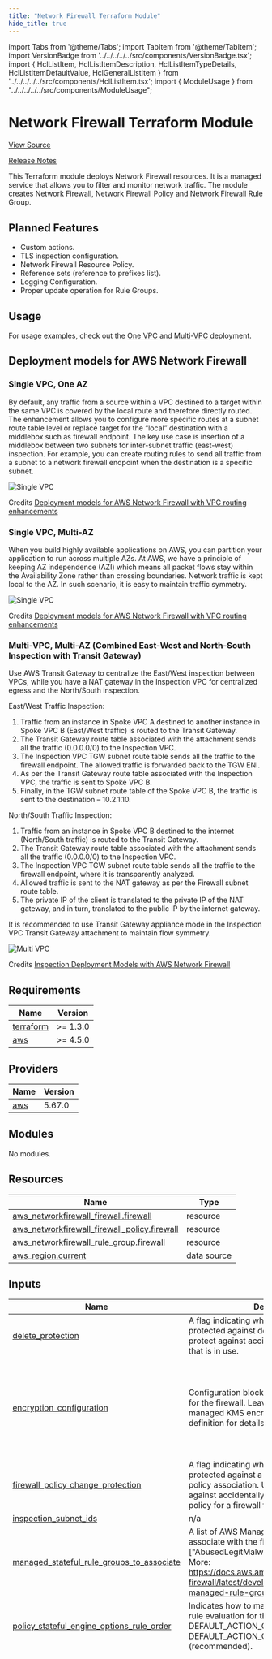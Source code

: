 ```yaml
---
title: "Network Firewall Terraform Module"
hide_title: true
---
```


import Tabs from '@theme/Tabs';
import TabItem from '@theme/TabItem';
import VersionBadge from '../../../../../src/components/VersionBadge.tsx';
import { HclListItem, HclListItemDescription, HclListItemTypeDetails, HclListItemDefaultValue, HclGeneralListItem } from '../../../../../src/components/HclListItem.tsx';
import { ModuleUsage } from "../../../../../src/components/ModuleUsage";

<VersionBadge repoTitle="VPC Modules" version="0.26.24" />

# Network Firewall Terraform Module

<a href="https://github.com/gruntwork-io/terraform-aws-vpc/tree/v0.26.24/modules/network-firewall" className="link-button" title="View the source code for this module in GitHub.">View Source</a>

<a href="https://github.com/gruntwork-io/terraform-aws-vpc/releases?q=network-firewall" className="link-button" title="Release notes for only versions which impacted this module.">Release Notes</a>

This Terraform module deploys Network Firewall resources. It is a managed service that allows you to filter and monitor network traffic.
The module creates Network Firewall, Network Firewall Policy and Network Firewall Rule Group.

## Planned Features

*   Custom actions.
*   TLS inspection configuration.
*   Network Firewall Resource Policy.
*   Reference sets (reference to prefixes list).
*   Logging Configuration.
*   Proper update operation for Rule Groups.

## Usage

For usage examples, check out the [One VPC](https://github.com/gruntwork-io/terraform-aws-vpc/tree/v0.26.24/examples/vpc-app-with-network-firewall/) and [Multi-VPC](https://github.com/gruntwork-io/terraform-aws-vpc/tree/v0.26.24/examples/vpc-app-with-network-firewall-and-transit-gateway/) deployment.

## Deployment models for AWS Network Firewall

### Single VPC, One AZ

By default, any traffic from a source within a VPC destined to a target within the same VPC is covered by the local route and therefore directly routed. The enhancement allows you to configure more specific routes at a subnet route table level or replace target for the “local” destination with a middlebox such as firewall endpoint. The key use case is insertion of a middlebox between two subnets for inter-subnet traffic (east-west) inspection. For example, you can create routing rules to send all traffic from a subnet to a network firewall endpoint when the destination is a specific subnet.

![Single VPC](https://d2908q01vomqb2.cloudfront.net/5b384ce32d8cdef02bc3a139d4cac0a22bb029e8/2021/09/10/anfw-deploymentmodels-withRoutingEnhancements-figure1.png)

Credits [Deployment models for AWS Network Firewall with VPC routing enhancements](https://aws.amazon.com/blogs/networking-and-content-delivery/deployment-models-for-aws-network-firewall-with-vpc-routing-enhancements/)

### Single VPC, Multi-AZ

When you build highly available applications on AWS, you can partition your application to run across multiple AZs. At AWS, we have a principle of keeping AZ independence (AZI) which means all packet flows stay within the Availability Zone rather than crossing boundaries. Network traffic is kept local to the AZ. In such scenario, it is easy to maintain traffic symmetry.

![Single VPC](https://d2908q01vomqb2.cloudfront.net/5b384ce32d8cdef02bc3a139d4cac0a22bb029e8/2021/09/10/anfw-deploymentmodels-withRoutingEnhancements-figure2.png)

Credits [Deployment models for AWS Network Firewall with VPC routing enhancements](https://aws.amazon.com/blogs/networking-and-content-delivery/deployment-models-for-aws-network-firewall-with-vpc-routing-enhancements/)

### Multi-VPC, Multi-AZ (Combined East-West and North-South Inspection with Transit Gateway)

Use AWS Transit Gateway to centralize the East/West inspection between VPCs, while you have a NAT gateway in the
Inspection VPC for centralized egress and the North/South inspection.

East/West Traffic Inspection:

1.  Traffic from an instance in Spoke VPC A destined to another instance in Spoke VPC B (East/West traffic) is routed to the Transit Gateway.
2.  The Transit Gateway route table associated with the attachment sends all the traffic (0.0.0.0/0) to the Inspection VPC.
3.  The Inspection VPC TGW subnet route table sends all the traffic to the firewall endpoint. The allowed traffic is forwarded back to the TGW ENI.
4.  As per the Transit Gateway route table associated with the Inspection VPC, the traffic is sent to Spoke VPC B.
5.  Finally, in the TGW subnet route table of the Spoke VPC B, the traffic is sent to the destination – 10.2.1.10.

North/South Traffic Inspection:

1.  Traffic from an instance in Spoke VPC B destined to the internet (North/South traffic) is routed to the Transit Gateway.
2.  The Transit Gateway route table associated with the attachment sends all the traffic (0.0.0.0/0) to the Inspection VPC.
3.  The Inspection VPC TGW subnet route table sends all the traffic to the firewall endpoint, where it is transparently analyzed.
4.  Allowed traffic is sent to the NAT gateway as per the Firewall subnet route table.
5.  The private IP of the client is translated to the private IP of the NAT gateway, and in turn, translated to the public IP by the internet gateway.

It is recommended to use Transit Gateway appliance mode in the Inspection VPC Transit Gateway attachment to maintain flow symmetry.

![Multi VPC](/img/reference/modules/terraform-aws-vpc/network-firewall/network-firewall-tgw.png)

Credits [Inspection Deployment Models with AWS Network Firewall](https://d1.awsstatic.com/architecture-diagrams/ArchitectureDiagrams/inspection-deployment-models-with-AWS-network-firewall-ra.pdf)

## Requirements

| Name | Version |
|------|---------|
| <a name="requirement_terraform"></a> [terraform](#requirement_terraform) | >= 1.3.0 |
| <a name="requirement_aws"></a> [aws](#requirement_aws) | >= 4.5.0 |

## Providers

| Name | Version |
|------|---------|
| <a name="provider_aws"></a> [aws](#provider_aws) | 5.67.0 |

## Modules

No modules.

## Resources

| Name | Type |
|------|------|
| [aws_networkfirewall_firewall.firewall](https://registry.terraform.io/providers/hashicorp/aws/latest/docs/resources/networkfirewall_firewall) | resource |
| [aws_networkfirewall_firewall_policy.firewall](https://registry.terraform.io/providers/hashicorp/aws/latest/docs/resources/networkfirewall_firewall_policy) | resource |
| [aws_networkfirewall_rule_group.firewall](https://registry.terraform.io/providers/hashicorp/aws/latest/docs/resources/networkfirewall_rule_group) | resource |
| [aws_region.current](https://registry.terraform.io/providers/hashicorp/aws/latest/docs/data-sources/region) | data source |

## Inputs

| Name | Description | Type | Default | Required |
|------|-------------|------|---------|:--------:|
| <a name="input_delete_protection"></a> [delete_protection](#input_delete_protection) | A flag indicating whether the firewall is protected against deletion. Use this setting to protect against accidentally deleting a firewall that is in use. | `bool` | `false` | no |
| <a name="input_encryption_configuration"></a> [encryption_configuration](#input_encryption_configuration) | Configuration block with encryption options for the firewall. Leave blank to use AWS managed KMS encryption. See variable definition for details. | `list(object({<br/>    # The ID of the customer managed key. If you're using a key managed by another account, then specify the key ARN.<br/>    # You can use any of the key identifiers that KMS supports, unless you're using a key that's managed by another account.<br/>    key_id = optional(string)<br/><br/>    # The type of AWS KMS key to use for encryption of your Network Firewall resources.<br/>    # Valid values: CUSTOMER_KMS, AWS_OWNED_KMS_KEY.<br/>    type = string<br/>  }))` | `[]` | no |
| <a name="input_firewall_policy_change_protection"></a> [firewall_policy_change_protection](#input_firewall_policy_change_protection) | A flag indicating whether the firewall is protected against a change to the firewall policy association. Use this setting to protect against accidentally modifying the firewall policy for a firewall that is in use. | `bool` | `false` | no |
| <a name="input_inspection_subnet_ids"></a> [inspection_subnet_ids](#input_inspection_subnet_ids) | n/a | `list(string)` | n/a | yes |
| <a name="input_managed_stateful_rule_groups_to_associate"></a> [managed_stateful_rule_groups_to_associate](#input_managed_stateful_rule_groups_to_associate) | A list of AWS Managed Rule Groups names to associate with the firewall policy. Example: \["AbusedLegitMalwareDomainsActionOrder"]. More: https://docs.aws.amazon.com/network-firewall/latest/developerguide/aws-managed-rule-groups-list.html | `list(string)` | `[]` | no |
| <a name="input_policy_stateful_engine_options_rule_order"></a> [policy_stateful_engine_options_rule_order](#input_policy_stateful_engine_options_rule_order) | Indicates how to manage the order of stateful rule evaluation for the policy. Default value: DEFAULT_ACTION_ORDER. Valid values: DEFAULT_ACTION_ORDER, STRICT_ORDER (recommended). | `string` | `"DEFAULT_ACTION_ORDER"` | no |
| <a name="input_rule_group_config"></a> [rule_group_config](#input_rule_group_config) | A map of rule group configurations to associate with the firewall policy. See variable definition for details | `map(object({<br/>    # Description of the rule group.<br/>    description = optional(string)<br/><br/>    # Type of the rule group.<br/>    # Valid values: STATEFUL or STATELESS.<br/>    type = string<br/><br/>    # Capacity units consumed by rule groups. Max: 30000.<br/>    # When 30000 is set, one firewall policy fits one rule group.<br/>    # When 5000 is set, one firewall policy fits six rule groups.<br/>    # More: https://docs.aws.amazon.com/network-firewall/latest/developerguide/firewall-policy-settings.html#firewall-policy-capacity<br/>    capacity = number<br/><br/>    # The stateful rule group rules specifications in Suricata file format, with one rule per line.<br/>    # Use this to import your existing Suricata compatible rule groups.<br/>    # Required unless rule_group is specified.<br/>    # Example: "example.rules"<br/>    rules = optional(string)<br/><br/>    # Defines rule groups.<br/>    rule_group = optional(object({<br/><br/>      # Defines additional settings available to use in the rules defined in the rule group.<br/>      # Valid only for STATEFUL rule groups.<br/>      rule_variables = optional(object({<br/><br/>        # Defines IP address information.<br/>        # Map key is a unique alphanumeric string to identify the ip_set.<br/>        # Map value is a set of IP addresses and address ranges, in CIDR notation.<br/>        ip_sets = optional(map(list(string)), {})<br/><br/>        # Defines port range information.<br/>        # Map key is an unique alphanumeric string to identify the port_set.<br/>        # Map value is a set of port ranges.<br/>        port_sets = optional(map(list(string)), {})<br/>      }))<br/><br/>      # Defines STATEFUL rule options for the rule group.<br/>      # Valid values: "DEFAULT_ACTION_ORDER", "STRICT_ORDER". Recommended value: "STRICT_ORDER".<br/>      # If STRICT_ORDER is specified, this rule group can only be referenced in firewall policies<br/>      # that also utilize STRICT_ORDER for the stateful engine. STRICT_ORDER can only be specified<br/>      # when using a rules_source of rules_string or stateful_rule.<br/>      # More: https://docs.aws.amazon.com/network-firewall/latest/developerguide/suricata-rule-evaluation-order.html<br/>      stateful_rule_options = optional(object({ rule_order = string }))<br/><br/>      # Defines the stateful or stateless rules for the rule group.<br/>      # Valid values: "rules_source_list", "stateful_rule" or "stateless_rules_and_custom_actions".<br/>      # Only one of valid values must be specified.<br/>      rules_source = object({<br/><br/>        # The fully qualified name of a local file or file in an S3 bucket that contains Suricata compatible intrusion<br/>        # preventions system (IPS) rules or the Suricata rules as a string. These rules contain stateful<br/>        # inspection criteria and the action to take for traffic that matches the criteria.<br/>        rules_string = optional(string)<br/><br/>        # Defines stateful inspection criteria for a domain list rule group.<br/>        rules_source_list = optional(object({<br/>          # Defines the type of domain list rule group.<br/>          # Valid values: "ALLOWLIST", "DENYLIST".<br/>          generated_rules_type = string<br/><br/>          # Defines the types of domain specifications that are provided in the targets argument.<br/>          # Valid values: "HTTP_HOST", "TLS_SNI".<br/>          target_types = list(string)<br/><br/>          # Defines the domains that you want to inspect for in your traffic flows.<br/>          targets = list(string)<br/>        }))<br/><br/>        # Defines stateful inspection criteria for 5-tuple rules to be used together in a rule group.<br/>        stateful_rule = optional(object({<br/><br/>          # Action to take with packets in a traffic flow when the flow matches the stateful rule criteria.<br/>          # For all actions, AWS Network Firewall performs the specified action and discontinues stateful inspection of the traffic flow.<br/>          # Valid values: "ALERT", "DROP", "PASS".<br/>          action = string<br/><br/>          # Stateful 5-tuple inspection criteria for the rule, used to inspect traffic flows.<br/>          # The destination IP address or address range to inspect for, in CIDR notation. To match with any address, specify ANY.<br/>          # The destination port to inspect for. To match with any address, specify ANY.<br/>          # The direction of traffic flow to inspect. Valid values: ANY or FORWARD.<br/>          # The protocol to inspect. Valid values: IP, TCP, UDP, ICMP, HTTP, FTP, TLS, SMB, DNS, DCERPC, SSH, SMTP, IMAP, MSN, KRB5, IKEV2, TFTP, NTP, DHCP.<br/>          # The source IP address or address range for, in CIDR notation. To match with any address, specify ANY.<br/>          # The source port to inspect for. To match with any address, specify ANY.<br/>          destination      = string<br/>          destination_port = string<br/>          direction        = string<br/>          protocol         = string<br/>          source           = string<br/>          source_port      = string<br/><br/>          # Define additional settings for a stateful rule.<br/>          # Map key is a keyword defined by open source detection systems like Snort or Suricata for stateful rule inspection.<br/>          # Snort General Rule Options: http://manual-snort-org.s3-website-us-east-1.amazonaws.com/node31.html<br/>          # Suricata Rule Options: https://docs.suricata.io/en/suricata-5.0.1/rules/intro.html#rule-options<br/>          # Map value is a set of strings for additional settings to use in stateful rule inspection.<br/>          # Example: {"sid" = ["1"]}<br/>          rule_options = map(list(string))<br/>        }))<br/><br/>        # Defines stateless inspection criteria for a stateless rule group.<br/>        stateless_rules_and_custom_actions = optional(object({<br/>          # Defines stateless rules for use in the stateless rule group.<br/>          # Map's key is a number that indicates the order in which to run this rule relative to all of the rules that are defined for a stateless rule group.<br/>          # AWS Network Firewall evaluates the rules in a rule group starting with the lowest priority setting.<br/>          stateless_rule = map(object({<br/><br/>            # Set of actions to take on a packet that matches one of the stateless rule definition's match_attributes.<br/>            # For every rule you must specify 1 standard action.<br/>            # Standard actions include: aws:pass, aws:drop, aws:forward_to_sfe.<br/>            actions = list(string)<br/><br/>            # Set of protocols to inspect for, specified using the protocol's assigned internet protocol number (IANA).<br/>            # If not specified, this matches with any protocol.<br/>            # More: https://www.pcmag.com/encyclopedia/term/ip-protocol-number<br/>            protocols = optional(list(number))<br/><br/>            # Defines set of destination IP addresses and address ranges to inspect for, in CIDR notation.<br/>            # If not specified, this matches with any destination address.<br/>            destination = optional(list(string), [])<br/><br/>            # Defines set of configuration blocks describing the destination ports to inspect for.<br/>            # If not specified, this matches with any destination port.<br/>            # from_port -- the lower limit of the port range. This must be less than or equal to the to_port.<br/>            # to_port -- the upper limit of the port range. This must be greater than or equal to the from_port.<br/>            destination_port = optional(list(object({<br/>              from_port = number<br/>              to_port   = optional(number)<br/>            })))<br/><br/>            # Defines set of configuration blocks describing the source IP address and address ranges to inspect for, in CIDR notation.<br/>            # If not specified, this matches with any source address.<br/>            source = optional(list(string))<br/><br/>            # Defines set of configuration blocks describing the source ports to inspect for.<br/>            # If not specified, this matches with any source port.<br/>            # from_port -- the lower limit of the port range. This must be less than or equal to the to_port.<br/>            # to_port -- the upper limit of the port range. This must be greater than or equal to the from_port.<br/>            source_port = optional(list(object({<br/>              from_port = number<br/>              to_port   = optional(number)<br/>            })))<br/><br/>            # Defines set of configuration blocks containing the TCP flags and masks to inspect for.<br/>            # If not specified, this matches with any settings.<br/>            # flags -- set of flags to look for in a packet. This setting can only specify values that are also specified in masks.<br/>            # Valid values: FIN, SYN, RST, PSH, ACK, URG, ECE, CWR.<br/>            # masks -- set of flags to consider in the inspection. To inspect all flags, leave this empty.<br/>            # Valid values: FIN, SYN, RST, PSH, ACK, URG, ECE, CWR.<br/>            tcp_flag = optional(list(object({<br/>              flags = list(string)<br/>              masks = optional(list(string))<br/>            })))<br/>          }))<br/>        }))<br/>      })<br/>    }))<br/>  }))` | `{}` | no |
| <a name="input_stateful_default_actions"></a> [stateful_default_actions](#input_stateful_default_actions) | Default stateful actions | `list(string)` | `[<br/>  "aws:alert_strict"<br/>]` | no |
| <a name="input_stateless_default_actions"></a> [stateless_default_actions](#input_stateless_default_actions) | Default stateless actions | `list(string)` | `[<br/>  "aws:forward_to_sfe"<br/>]` | no |
| <a name="input_stateless_fragment_default_actions"></a> [stateless_fragment_default_actions](#input_stateless_fragment_default_actions) | Default stateless actions for fragmented packets | `list(string)` | `[<br/>  "aws:forward_to_sfe"<br/>]` | no |
| <a name="input_subnet_change_protection"></a> [subnet_change_protection](#input_subnet_change_protection) | A flag indicating whether the firewall is protected against changes to the subnet associations. Use this setting to protect against accidentally modifying the subnet associations for a firewall that is in use. | `bool` | `false` | no |
| <a name="input_tags"></a> [tags](#input_tags) | A mapping of tags to assign to the resource. | `map(string)` | `{}` | no |
| <a name="input_vpc_id"></a> [vpc_id](#input_vpc_id) | Required parameters | `string` | n/a | yes |
| <a name="input_vpc_name"></a> [vpc_name](#input_vpc_name) | n/a | `string` | n/a | yes |

## Outputs

| Name | Description |
|------|-------------|
| <a name="output_network_firewall_endpoints"></a> [network_firewall_endpoints](#output_network_firewall_endpoints) | A map of AZs to Network Firewall Endpoint IDs used for routing establishment purposes. |

## Sample Usage

<Tabs>
<TabItem value="terraform" label="Terraform" default>

```hcl title="main.tf"

# ------------------------------------------------------------------------------------------------------
# DEPLOY GRUNTWORK'S NETWORK-FIREWALL MODULE
# ------------------------------------------------------------------------------------------------------

module "network_firewall" {

  source = "git::git@github.com:gruntwork-io/terraform-aws-vpc.git//modules/network-firewall?ref=v0.26.24"

  # ----------------------------------------------------------------------------------------------------
  # OPTIONAL VARIABLES
  # ----------------------------------------------------------------------------------------------------

  # A flag indicating whether the firewall is protected against deletion. Use
  # this setting to protect against accidentally deleting a firewall that is in
  # use.
  delete_protection = false

  # Configuration block with encryption options for the firewall. Leave blank to
  # use AWS managed KMS encryption. See variable definition for details.
  encryption_configuration = []

  # A flag indicating whether the firewall is protected against a change to the
  # firewall policy association. Use this setting to protect against
  # accidentally modifying the firewall policy for a firewall that is in use.
  firewall_policy_change_protection = false

  # A list of AWS Managed Rule Groups names to associate with the firewall
  # policy. Example: ["AbusedLegitMalwareDomainsActionOrder"]. More:
  # https://docs.aws.amazon.com/network-firewall/latest/developerguide/aws-managed-rule-groups-list.html
  managed_stateful_rule_groups_to_associate = []

  # Indicates how to manage the order of stateful rule evaluation for the
  # policy. Default value: DEFAULT_ACTION_ORDER. Valid values:
  # DEFAULT_ACTION_ORDER, STRICT_ORDER (recommended).
  policy_stateful_engine_options_rule_order = "DEFAULT_ACTION_ORDER"

  # A map of rule group configurations to associate with the firewall policy.
  # See variable definition for details
  rule_group_config = {}

  # Default stateful actions
  stateful_default_actions = ["aws:alert_strict"]

  # Default stateless actions
  stateless_default_actions = ["aws:forward_to_sfe"]

  # Default stateless actions for fragmented packets
  stateless_fragment_default_actions = ["aws:forward_to_sfe"]

  # A flag indicating whether the firewall is protected against changes to the
  # subnet associations. Use this setting to protect against accidentally
  # modifying the subnet associations for a firewall that is in use.
  subnet_change_protection = false

  # A mapping of tags to assign to the resource.
  tags = {}

}


```

</TabItem>
<TabItem value="terragrunt" label="Terragrunt" default>

```hcl title="terragrunt.hcl"

# ------------------------------------------------------------------------------------------------------
# DEPLOY GRUNTWORK'S NETWORK-FIREWALL MODULE
# ------------------------------------------------------------------------------------------------------

terraform {
  source = "git::git@github.com:gruntwork-io/terraform-aws-vpc.git//modules/network-firewall?ref=v0.26.24"
}

inputs = {

  # ----------------------------------------------------------------------------------------------------
  # OPTIONAL VARIABLES
  # ----------------------------------------------------------------------------------------------------

  # A flag indicating whether the firewall is protected against deletion. Use
  # this setting to protect against accidentally deleting a firewall that is in
  # use.
  delete_protection = false

  # Configuration block with encryption options for the firewall. Leave blank to
  # use AWS managed KMS encryption. See variable definition for details.
  encryption_configuration = []

  # A flag indicating whether the firewall is protected against a change to the
  # firewall policy association. Use this setting to protect against
  # accidentally modifying the firewall policy for a firewall that is in use.
  firewall_policy_change_protection = false

  # A list of AWS Managed Rule Groups names to associate with the firewall
  # policy. Example: ["AbusedLegitMalwareDomainsActionOrder"]. More:
  # https://docs.aws.amazon.com/network-firewall/latest/developerguide/aws-managed-rule-groups-list.html
  managed_stateful_rule_groups_to_associate = []

  # Indicates how to manage the order of stateful rule evaluation for the
  # policy. Default value: DEFAULT_ACTION_ORDER. Valid values:
  # DEFAULT_ACTION_ORDER, STRICT_ORDER (recommended).
  policy_stateful_engine_options_rule_order = "DEFAULT_ACTION_ORDER"

  # A map of rule group configurations to associate with the firewall policy.
  # See variable definition for details
  rule_group_config = {}

  # Default stateful actions
  stateful_default_actions = ["aws:alert_strict"]

  # Default stateless actions
  stateless_default_actions = ["aws:forward_to_sfe"]

  # Default stateless actions for fragmented packets
  stateless_fragment_default_actions = ["aws:forward_to_sfe"]

  # A flag indicating whether the firewall is protected against changes to the
  # subnet associations. Use this setting to protect against accidentally
  # modifying the subnet associations for a firewall that is in use.
  subnet_change_protection = false

  # A mapping of tags to assign to the resource.
  tags = {}

}


```

</TabItem>
</Tabs>




## Reference

<Tabs>
<TabItem value="inputs" label="Inputs" default>

### Optional

<HclListItem name="delete_protection" requirement="optional" type="bool">
<HclListItemDescription>

A flag indicating whether the firewall is protected against deletion. Use this setting to protect against accidentally deleting a firewall that is in use.

</HclListItemDescription>
<HclListItemDefaultValue defaultValue="false"/>
</HclListItem>

<HclListItem name="encryption_configuration" requirement="optional" type="list(object(…))">
<HclListItemDescription>

Configuration block with encryption options for the firewall. Leave blank to use AWS managed KMS encryption. See variable definition for details.

</HclListItemDescription>
<HclListItemTypeDetails>

```hcl
list(object({
    # The ID of the customer managed key. If you're using a key managed by another account, then specify the key ARN.
    # You can use any of the key identifiers that KMS supports, unless you're using a key that's managed by another account.
    key_id = optional(string)

    # The type of AWS KMS key to use for encryption of your Network Firewall resources.
    # Valid values: CUSTOMER_KMS, AWS_OWNED_KMS_KEY.
    type = string
  }))
```

</HclListItemTypeDetails>
<HclListItemDefaultValue defaultValue="[]"/>
<HclGeneralListItem title="More Details">
<details>


```hcl

 Optional - Shared parameters

```
</details>

<details>


```hcl

     The type of AWS KMS key to use for encryption of your Network Firewall resources.
     Valid values: CUSTOMER_KMS, AWS_OWNED_KMS_KEY.

```
</details>

</HclGeneralListItem>
</HclListItem>

<HclListItem name="firewall_policy_change_protection" requirement="optional" type="bool">
<HclListItemDescription>

A flag indicating whether the firewall is protected against a change to the firewall policy association. Use this setting to protect against accidentally modifying the firewall policy for a firewall that is in use.

</HclListItemDescription>
<HclListItemDefaultValue defaultValue="false"/>
</HclListItem>

<HclListItem name="managed_stateful_rule_groups_to_associate" requirement="optional" type="list(string)">
<HclListItemDescription>

A list of AWS Managed Rule Groups names to associate with the firewall policy. Example: ['AbusedLegitMalwareDomainsActionOrder']. More: https://docs.aws.amazon.com/network-firewall/latest/developerguide/aws-managed-rule-groups-list.html

</HclListItemDescription>
<HclListItemDefaultValue defaultValue="[]"/>
</HclListItem>

<HclListItem name="policy_stateful_engine_options_rule_order" requirement="optional" type="string">
<HclListItemDescription>

Indicates how to manage the order of stateful rule evaluation for the policy. Default value: DEFAULT_ACTION_ORDER. Valid values: DEFAULT_ACTION_ORDER, STRICT_ORDER (recommended).

</HclListItemDescription>
<HclListItemDefaultValue defaultValue="&quot;DEFAULT_ACTION_ORDER&quot;"/>
</HclListItem>

<HclListItem name="rule_group_config" requirement="optional" type="map(object(…))">
<HclListItemDescription>

A map of rule group configurations to associate with the firewall policy. See variable definition for details

</HclListItemDescription>
<HclListItemTypeDetails>

```hcl
map(object({
    # Description of the rule group.
    description = optional(string)

    # Type of the rule group.
    # Valid values: STATEFUL or STATELESS.
    type = string

    # Capacity units consumed by rule groups. Max: 30000.
    # When 30000 is set, one firewall policy fits one rule group.
    # When 5000 is set, one firewall policy fits six rule groups.
    # More: https://docs.aws.amazon.com/network-firewall/latest/developerguide/firewall-policy-settings.html#firewall-policy-capacity
    capacity = number

    # The stateful rule group rules specifications in Suricata file format, with one rule per line.
    # Use this to import your existing Suricata compatible rule groups.
    # Required unless rule_group is specified.
    # Example: "example.rules"
    rules = optional(string)

    # Defines rule groups.
    rule_group = optional(object({

      # Defines additional settings available to use in the rules defined in the rule group.
      # Valid only for STATEFUL rule groups.
      rule_variables = optional(object({

        # Defines IP address information.
        # Map key is a unique alphanumeric string to identify the ip_set.
        # Map value is a set of IP addresses and address ranges, in CIDR notation.
        ip_sets = optional(map(list(string)), {})

        # Defines port range information.
        # Map key is an unique alphanumeric string to identify the port_set.
        # Map value is a set of port ranges.
        port_sets = optional(map(list(string)), {})
      }))

      # Defines STATEFUL rule options for the rule group.
      # Valid values: "DEFAULT_ACTION_ORDER", "STRICT_ORDER". Recommended value: "STRICT_ORDER".
      # If STRICT_ORDER is specified, this rule group can only be referenced in firewall policies
      # that also utilize STRICT_ORDER for the stateful engine. STRICT_ORDER can only be specified
      # when using a rules_source of rules_string or stateful_rule.
      # More: https://docs.aws.amazon.com/network-firewall/latest/developerguide/suricata-rule-evaluation-order.html
      stateful_rule_options = optional(object({ rule_order = string }))

      # Defines the stateful or stateless rules for the rule group.
      # Valid values: "rules_source_list", "stateful_rule" or "stateless_rules_and_custom_actions".
      # Only one of valid values must be specified.
      rules_source = object({

        # The fully qualified name of a local file or file in an S3 bucket that contains Suricata compatible intrusion
        # preventions system (IPS) rules or the Suricata rules as a string. These rules contain stateful
        # inspection criteria and the action to take for traffic that matches the criteria.
        rules_string = optional(string)

        # Defines stateful inspection criteria for a domain list rule group.
        rules_source_list = optional(object({
          # Defines the type of domain list rule group.
          # Valid values: "ALLOWLIST", "DENYLIST".
          generated_rules_type = string

          # Defines the types of domain specifications that are provided in the targets argument.
          # Valid values: "HTTP_HOST", "TLS_SNI".
          target_types = list(string)

          # Defines the domains that you want to inspect for in your traffic flows.
          targets = list(string)
        }))

        # Defines stateful inspection criteria for 5-tuple rules to be used together in a rule group.
        stateful_rule = optional(object({

          # Action to take with packets in a traffic flow when the flow matches the stateful rule criteria.
          # For all actions, AWS Network Firewall performs the specified action and discontinues stateful inspection of the traffic flow.
          # Valid values: "ALERT", "DROP", "PASS".
          action = string

          # Stateful 5-tuple inspection criteria for the rule, used to inspect traffic flows.
          # The destination IP address or address range to inspect for, in CIDR notation. To match with any address, specify ANY.
          # The destination port to inspect for. To match with any address, specify ANY.
          # The direction of traffic flow to inspect. Valid values: ANY or FORWARD.
          # The protocol to inspect. Valid values: IP, TCP, UDP, ICMP, HTTP, FTP, TLS, SMB, DNS, DCERPC, SSH, SMTP, IMAP, MSN, KRB5, IKEV2, TFTP, NTP, DHCP.
          # The source IP address or address range for, in CIDR notation. To match with any address, specify ANY.
          # The source port to inspect for. To match with any address, specify ANY.
          destination      = string
          destination_port = string
          direction        = string
          protocol         = string
          source           = string
          source_port      = string

          # Define additional settings for a stateful rule.
          # Map key is a keyword defined by open source detection systems like Snort or Suricata for stateful rule inspection.
          # Snort General Rule Options: http://manual-snort-org.s3-website-us-east-1.amazonaws.com/node31.html
          # Suricata Rule Options: https://docs.suricata.io/en/suricata-5.0.1/rules/intro.html#rule-options
          # Map value is a set of strings for additional settings to use in stateful rule inspection.
          # Example: {"sid" = ["1"]}
          rule_options = map(list(string))
        }))

        # Defines stateless inspection criteria for a stateless rule group.
        stateless_rules_and_custom_actions = optional(object({
          # Defines stateless rules for use in the stateless rule group.
          # Map's key is a number that indicates the order in which to run this rule relative to all of the rules that are defined for a stateless rule group.
          # AWS Network Firewall evaluates the rules in a rule group starting with the lowest priority setting.
          stateless_rule = map(object({

            # Set of actions to take on a packet that matches one of the stateless rule definition's match_attributes.
            # For every rule you must specify 1 standard action.
            # Standard actions include: aws:pass, aws:drop, aws:forward_to_sfe.
            actions = list(string)

            # Set of protocols to inspect for, specified using the protocol's assigned internet protocol number (IANA).
            # If not specified, this matches with any protocol.
            # More: https://www.pcmag.com/encyclopedia/term/ip-protocol-number
            protocols = optional(list(number))

            # Defines set of destination IP addresses and address ranges to inspect for, in CIDR notation.
            # If not specified, this matches with any destination address.
            destination = optional(list(string), [])

            # Defines set of configuration blocks describing the destination ports to inspect for.
            # If not specified, this matches with any destination port.
            # from_port -- the lower limit of the port range. This must be less than or equal to the to_port.
            # to_port -- the upper limit of the port range. This must be greater than or equal to the from_port.
            destination_port = optional(list(object({
              from_port = number
              to_port   = optional(number)
            })))

            # Defines set of configuration blocks describing the source IP address and address ranges to inspect for, in CIDR notation.
            # If not specified, this matches with any source address.
            source = optional(list(string))

            # Defines set of configuration blocks describing the source ports to inspect for.
            # If not specified, this matches with any source port.
            # from_port -- the lower limit of the port range. This must be less than or equal to the to_port.
            # to_port -- the upper limit of the port range. This must be greater than or equal to the from_port.
            source_port = optional(list(object({
              from_port = number
              to_port   = optional(number)
            })))

            # Defines set of configuration blocks containing the TCP flags and masks to inspect for.
            # If not specified, this matches with any settings.
            # flags -- set of flags to look for in a packet. This setting can only specify values that are also specified in masks.
            # Valid values: FIN, SYN, RST, PSH, ACK, URG, ECE, CWR.
            # masks -- set of flags to consider in the inspection. To inspect all flags, leave this empty.
            # Valid values: FIN, SYN, RST, PSH, ACK, URG, ECE, CWR.
            tcp_flag = optional(list(object({
              flags = list(string)
              masks = optional(list(string))
            })))
          }))
        }))
      })
    }))
  }))
```

</HclListItemTypeDetails>
<HclListItemDefaultValue defaultValue="{}"/>
<HclGeneralListItem title="More Details">
<details>


```hcl

   Map's key is a unique alphanumeric string to identify the rule group configuration.
   Must have 1-128 characters. Valid characters: a-z, A-Z, 0-9 and - (hyphen).

```
</details>

<details>


```hcl

     Type of the rule group.
     Valid values: STATEFUL or STATELESS.

```
</details>

<details>


```hcl

     Capacity units consumed by rule groups. Max: 30000.
     When 30000 is set, one firewall policy fits one rule group.
     When 5000 is set, one firewall policy fits six rule groups.
     More: https://docs.aws.amazon.com/network-firewall/latest/developerguide/firewall-policy-settings.htmlfirewall-policy-capacity

```
</details>

<details>


```hcl

     The stateful rule group rules specifications in Suricata file format, with one rule per line.
     Use this to import your existing Suricata compatible rule groups.
     Required unless rule_group is specified.
     Example: "example.rules"

```
</details>

<details>


```hcl

     Defines rule groups.

```
</details>

<details>


```hcl

       Defines additional settings available to use in the rules defined in the rule group.
       Valid only for STATEFUL rule groups.

```
</details>

<details>


```hcl

         Defines IP address information.
         Map key is a unique alphanumeric string to identify the ip_set.
         Map value is a set of IP addresses and address ranges, in CIDR notation.

```
</details>

<details>


```hcl

         Defines port range information.
         Map key is an unique alphanumeric string to identify the port_set.
         Map value is a set of port ranges.

```
</details>

<details>


```hcl

       Defines STATEFUL rule options for the rule group.
       Valid values: "DEFAULT_ACTION_ORDER", "STRICT_ORDER". Recommended value: "STRICT_ORDER".
       If STRICT_ORDER is specified, this rule group can only be referenced in firewall policies
       that also utilize STRICT_ORDER for the stateful engine. STRICT_ORDER can only be specified
       when using a rules_source of rules_string or stateful_rule.
       More: https://docs.aws.amazon.com/network-firewall/latest/developerguide/suricata-rule-evaluation-order.html

```
</details>

<details>


```hcl

       Defines the stateful or stateless rules for the rule group.
       Valid values: "rules_source_list", "stateful_rule" or "stateless_rules_and_custom_actions".
       Only one of valid values must be specified.

```
</details>

<details>


```hcl

         The fully qualified name of a local file or file in an S3 bucket that contains Suricata compatible intrusion
         preventions system (IPS) rules or the Suricata rules as a string. These rules contain stateful
         inspection criteria and the action to take for traffic that matches the criteria.

```
</details>

<details>


```hcl

         Defines stateful inspection criteria for a domain list rule group.

```
</details>

<details>


```hcl

           Defines the types of domain specifications that are provided in the targets argument.
           Valid values: "HTTP_HOST", "TLS_SNI".

```
</details>

<details>


```hcl

           Defines the domains that you want to inspect for in your traffic flows.

```
</details>

<details>


```hcl

         Defines stateful inspection criteria for 5-tuple rules to be used together in a rule group.

```
</details>

<details>


```hcl

           Action to take with packets in a traffic flow when the flow matches the stateful rule criteria.
           For all actions, AWS Network Firewall performs the specified action and discontinues stateful inspection of the traffic flow.
           Valid values: "ALERT", "DROP", "PASS".

```
</details>

<details>


```hcl

           Stateful 5-tuple inspection criteria for the rule, used to inspect traffic flows.
           The destination IP address or address range to inspect for, in CIDR notation. To match with any address, specify ANY.
           The destination port to inspect for. To match with any address, specify ANY.
           The direction of traffic flow to inspect. Valid values: ANY or FORWARD.
           The protocol to inspect. Valid values: IP, TCP, UDP, ICMP, HTTP, FTP, TLS, SMB, DNS, DCERPC, SSH, SMTP, IMAP, MSN, KRB5, IKEV2, TFTP, NTP, DHCP.
           The source IP address or address range for, in CIDR notation. To match with any address, specify ANY.
           The source port to inspect for. To match with any address, specify ANY.

```
</details>

<details>


```hcl

           Define additional settings for a stateful rule.
           Map key is a keyword defined by open source detection systems like Snort or Suricata for stateful rule inspection.
           Snort General Rule Options: http://manual-snort-org.s3-website-us-east-1.amazonaws.com/node31.html
           Suricata Rule Options: https://docs.suricata.io/en/suricata-5.0.1/rules/intro.htmlrule-options
           Map value is a set of strings for additional settings to use in stateful rule inspection.
           Example: {"sid" = ["1"]}

```
</details>

<details>


```hcl

         Defines stateless inspection criteria for a stateless rule group.

```
</details>

<details>


```hcl

             Set of actions to take on a packet that matches one of the stateless rule definition's match_attributes.
             For every rule you must specify 1 standard action.
             Standard actions include: aws:pass, aws:drop, aws:forward_to_sfe.

```
</details>

<details>


```hcl

             Set of protocols to inspect for, specified using the protocol's assigned internet protocol number (IANA).
             If not specified, this matches with any protocol.
             More: https://www.pcmag.com/encyclopedia/term/ip-protocol-number

```
</details>

<details>


```hcl

             Defines set of destination IP addresses and address ranges to inspect for, in CIDR notation.
             If not specified, this matches with any destination address.

```
</details>

<details>


```hcl

             Defines set of configuration blocks describing the destination ports to inspect for.
             If not specified, this matches with any destination port.
             from_port -- the lower limit of the port range. This must be less than or equal to the to_port.
             to_port -- the upper limit of the port range. This must be greater than or equal to the from_port.

```
</details>

<details>


```hcl

             Defines set of configuration blocks describing the source IP address and address ranges to inspect for, in CIDR notation.
             If not specified, this matches with any source address.

```
</details>

<details>


```hcl

             Defines set of configuration blocks describing the source ports to inspect for.
             If not specified, this matches with any source port.
             from_port -- the lower limit of the port range. This must be less than or equal to the to_port.
             to_port -- the upper limit of the port range. This must be greater than or equal to the from_port.

```
</details>

<details>


```hcl

             Defines set of configuration blocks containing the TCP flags and masks to inspect for.
             If not specified, this matches with any settings.
             flags -- set of flags to look for in a packet. This setting can only specify values that are also specified in masks.
             Valid values: FIN, SYN, RST, PSH, ACK, URG, ECE, CWR.
             masks -- set of flags to consider in the inspection. To inspect all flags, leave this empty.
             Valid values: FIN, SYN, RST, PSH, ACK, URG, ECE, CWR.

```
</details>

<details>


```hcl

   Sample rule group configuration.

```
</details>

</HclGeneralListItem>
</HclListItem>

<HclListItem name="stateful_default_actions" requirement="optional" type="list(string)">
<HclListItemDescription>

Default stateful actions

</HclListItemDescription>
<HclListItemDefaultValue>

```hcl
[
  "aws:alert_strict"
]
```

</HclListItemDefaultValue>
</HclListItem>

<HclListItem name="stateless_default_actions" requirement="optional" type="list(string)">
<HclListItemDescription>

Default stateless actions

</HclListItemDescription>
<HclListItemDefaultValue>

```hcl
[
  "aws:forward_to_sfe"
]
```

</HclListItemDefaultValue>
</HclListItem>

<HclListItem name="stateless_fragment_default_actions" requirement="optional" type="list(string)">
<HclListItemDescription>

Default stateless actions for fragmented packets

</HclListItemDescription>
<HclListItemDefaultValue>

```hcl
[
  "aws:forward_to_sfe"
]
```

</HclListItemDefaultValue>
</HclListItem>

<HclListItem name="subnet_change_protection" requirement="optional" type="bool">
<HclListItemDescription>

A flag indicating whether the firewall is protected against changes to the subnet associations. Use this setting to protect against accidentally modifying the subnet associations for a firewall that is in use.

</HclListItemDescription>
<HclListItemDefaultValue defaultValue="false"/>
</HclListItem>

<HclListItem name="tags" requirement="optional" type="map(string)">
<HclListItemDescription>

A mapping of tags to assign to the resource.

</HclListItemDescription>
<HclListItemDefaultValue defaultValue="{}"/>
</HclListItem>

</TabItem>
<TabItem value="outputs" label="Outputs">

<HclListItem name="network_firewall_endpoints">
<HclListItemDescription>

A map of AZs to Network Firewall Endpoint IDs used for routing establishment purposes.

</HclListItemDescription>
</HclListItem>

</TabItem>
</Tabs>


<!-- ##DOCS-SOURCER-START
{
  "originalSources": [
    "https://github.com/gruntwork-io/terraform-aws-vpc/tree/v0.26.24/modules/network-firewall/readme.md",
    "https://github.com/gruntwork-io/terraform-aws-vpc/tree/v0.26.24/modules/network-firewall/variables.tf",
    "https://github.com/gruntwork-io/terraform-aws-vpc/tree/v0.26.24/modules/network-firewall/outputs.tf"
  ],
  "sourcePlugin": "module-catalog-api",
  "hash": "dd882969053592a0b27cf6e10e01363f"
}
##DOCS-SOURCER-END -->
